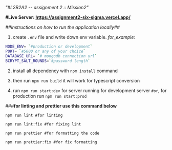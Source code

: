 *"#L2B2A2 -- assignment 2  :: Mission2"*

**#Live Server: https://assignment2-six-sigma.vercel.app/**

*##instructions on how to run the application locally##*

1. create `.env` file and write down env variable.
*for_example:*

```bash
NODE_ENV= `#production or development`
PORT= `#5000 or any of your choice`
DATABASE_URL= `# mongodb connection url`
BCRYPT_SALT_ROUNDS=`#password length`
```

2. install all dependency with `npm install` command

3. then run `npm run build` it will work for typescript conversion

4. run `npm run start:dev` for server running for development server
`#or`, for production run `npm run start:prod`


###**for linting and prettier use this command below**

`npm run lint #for linting`

`npm run lint:fix #for fixing lint`

`npm run prettier #for formatting the code`

`npm run prettier:fix #for fix formatting`

